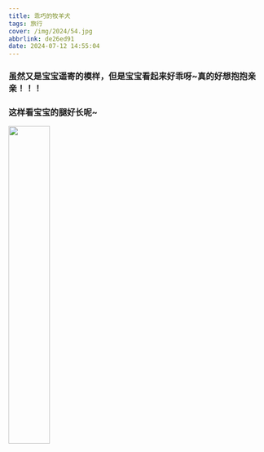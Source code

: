 ```yaml
---
title: 乖巧的牧羊犬
tags: 旅行
cover: /img/2024/54.jpg
abbrlink: de26ed91
date: 2024-07-12 14:55:04
---
```

### 虽然又是宝宝遥寄的模样，但是宝宝看起来好乖呀~真的好想抱抱亲亲！！！
### 这样看宝宝的腿好长呢~
<img src="/img/2024/53.jpg" width="40%" height="40%">